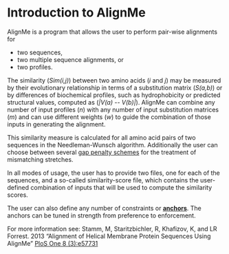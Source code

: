 # Introduction to AlignMe

AlignMe is a program that allows the user to perform pair-wise alignments for
- two sequences, 
- two multiple sequence alignments, or
- two profiles.

The similarity (*Sim(i,j)*) between two amino acids (*i* and *j*) may be
measured by their evolutionary relationship in terms of a substitution
matrix (*S(a,b)*) or by differences of biochemical profiles, such as
hydrophobicity or predicted structural values, computed as (*\|V(a) -- V(b)\|*).
AlignMe can combine any number of input profiles (*n*)
with any number of input substitution matrices (*m*) and can use different weights
(*w*) to guide the combination of those inputs in generating the alignment. 

This similarity measure is calculated for all amino acid pairs of two
sequences in the Needleman-Wunsch algorithm. Additionally the user can
choose between several [gap penalty schemes](#Running.md) for the treatment of
mismatching stretches.

In all modes of usage, the user has to provide two files, one for each of the
sequences, and a so-called similarity-score file, which contains the
user-defined combination of inputs that will be used to compute the similarity scores.

The user can also define any number of constraints or [**anchors**](#Anchors.md). The anchors can be tuned 
in strength from preference to enforcement. 

For more information see:
Stamm, M, Staritzbichler, R, Khafizov, K, and LR Forrest. 2013 “Alignment of Helical Membrane Protein Sequences Using AlignMe” [PloS One 8 (3):e57731](https://doi.org/10.1371/journal.pone.0057731)
